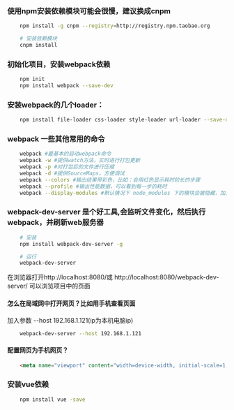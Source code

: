 ### 使用npm安装依赖模块可能会很慢，建议换成cnpm
````sh
	npm install -g cnpm --registry=http://registry.npm.taobao.org

	# 安装依赖模块
	cnpm install
````
### 初始化项目，安装webpack依赖
```sh
	npm init 
	npm install webpack --save-dev
````
### 安装webpack的几个loader：
````sh
	npm install file-loader css-loader style-loader url-loader --save-dev
````
### webpack 一些其他常用的命令
````sh
	webpack #最基本的启动webpack命令
	webpack -w #提供watch方法，实时进行打包更新
	webpack -p #对打包后的文件进行压缩
	webpack -d #提供SourceMaps，方便调试
	webpack --colors #输出结果带彩色，比如：会用红色显示耗时较长的步骤
	webpack --profile #输出性能数据，可以看到每一步的耗时
	webpack --display-modules #默认情况下 node_modules 下的模块会被隐藏，加上这个参数可以显示这些被隐藏的模块
````
### webpack-dev-server  是个好工具,会监听文件变化，然后执行webpack，并刷新web服务器
````sh
	# 安装
	npm install webpack-dev-server -g

	# 运行
	webpack-dev-server
````
在浏览器打开http://localhost:8080/或 http://localhost:8080/webpack-dev-server/ 可以浏览项目中的页面
#### 怎么在局域网中打开网页？比如用手机查看页面
加入参数 --host 192.168.1.121(ip为本机电脑ip)
````sh
	webpack-dev-server --host 192.168.1.121
````
#### 配置网页为手机网页？
````html
	<meta name="viewport" content="width=device-width, initial-scale=1, user-scalable=no, minimal-ui" />
````
### 安装vue依赖
````sh
	npm install vue -save
````